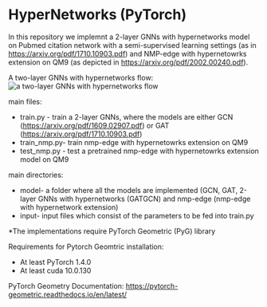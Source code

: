 # HyperNetworks (PyTorch)

In this repository we implemnt a 2-layer GNNs with hypernetworks model on Pubmed citation network with a semi-supervised learning settings (as in https://arxiv.org/pdf/1710.10903.pdf) and NMP-edge with hypernetowrks extension on QM9 (as depicted in https://arxiv.org/pdf/2002.00240.pdf).


A two-layer GNNs with hypernetworks flow:
![a two-layer GNNs with hypernetworks flow](../master/Figure/2LayerGNNHypernetworks.PNG)

main files:
* train.py - train a 2-layer GNNs, where the models are either GCN (https://arxiv.org/pdf/1609.02907.pdf) or GAT (https://arxiv.org/pdf/1710.10903.pdf)
* train_nmp.py- train nmp-edge with hypernetowrks extension on QM9
* test_nmp.py - test a pretrained nmp-edge with hypernetowrks extension model on QM9

main directories:
* model- a folder where all the models are implemented (GCN, GAT, 2-layer GNNs with hypernetworks (GATGCN) and nmp-edge (nmp-edge with hypernetwork extension)
* input- input files which consist of the parameters to be fed into train.py


*The implementations require PyTorch Geometric (PyG) library


Requirements for Pytorch Geomtric installation:
* At least PyTorch 1.4.0
* At least cuda 10.0.130


PyTorch Geometry Documentation:
https://pytorch-geometric.readthedocs.io/en/latest/
